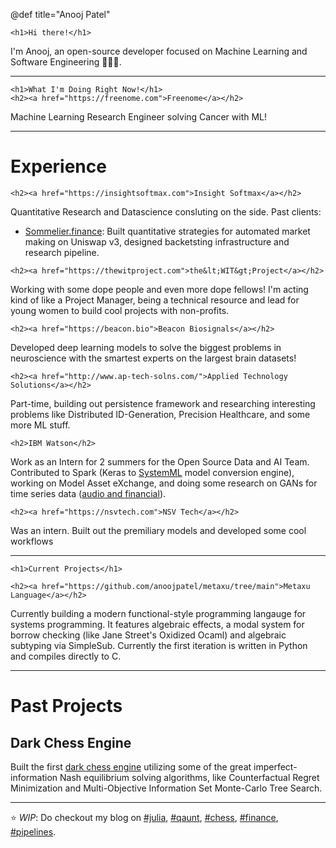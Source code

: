 @def title="Anooj Patel"

~~~
<h1>Hi there!</h1>
~~~

I'm Anooj, an open-source developer focused on Machine Learning and 
Software Engineering 👨🏽‍💻.

---

~~~
<h1>What I'm Doing Right Now!</h1>
<h2><a href="https://freenome.com">Freenome</a></h2>
~~~
Machine Learning Research Engineer solving Cancer with ML!



---


<h1>Experience</h1>

~~~
<h2><a href="https://insightsoftmax.com">Insight Softmax</a></h2>
~~~

Quantitative Research and Datascience consluting on the side. Past clients:
 - [Sommelier.finance](https://sommelier.finance):
    Built quantitative strategies for automated market making on Uniswap v3, designed backetsting infrastructure and research pipeline.

~~~
<h2><a href="https://thewitproject.com">the&lt;WIT&gt;Project</a></h2>
~~~
Working with some dope people and even more dope fellows! I'm acting kind of
like a Project Manager, being a technical resource and lead for
young women to build cool projects with non-profits.

~~~
<h2><a href="https://beacon.bio">Beacon Biosignals</a></h2>
~~~

Developed deep learning models to solve the biggest problems in
neuroscience with the smartest experts on the largest brain datasets!

~~~
<h2><a href="http://www.ap-tech-solns.com/">Applied Technology Solutions</a></h2>
~~~
Part-time, building out persistence framework and researching interesting problems
like Distributed ID-Generation, Precision Healthcare, and some more ML stuff.


~~~
<h2>IBM Watson</h2>
~~~

Work as an Intern for 2 summers for the Open Source Data and AI Team. 
Contributed to Spark (Keras to [SystemML](https://github.com/apache/systemds) model conversion engine),
working on Model Asset eXchange, and doing some research on 
GANs for time series data ([audio and financial](https://github.com/IBM/MAX-Audio-Sample-Generator)).

~~~
<h2><a href="https://nsvtech.com">NSV Tech</a></h2>
~~~
Was an intern. Built out the premiliary models and developed some cool workflows

---

~~~
<h1>Current Projects</h1>

<h2><a href="https://github.com/anoojpatel/metaxu/tree/main">Metaxu Language</a></h2>
~~~
Currently building a modern functional-style programming langauge for systems programming. It features
algebraic effects, a modal system for borrow checking (like Jane Street's Oxidized Ocaml) and algebraic
subtyping via SimpleSub. Currently the first iteration is written in Python and compiles directly to C.


---
<h1>Past Projects</h1>

<h2>Dark Chess Engine</h2>


Built the first [dark chess engine](https://github.com/anoojpatel/ImpCatcher) utilizing some of the 
great imperfect-information Nash equilibrium solving algorithms, like Counterfactual
Regret Minimization and Multi-Objective Information Set Monte-Carlo Tree Search.

---

:star: *WIP*: Do checkout my blog on [#julia](/tag/julia),
[#qaunt](/tag/quant), [#chess](/tag/chess), [#finance](/tag/finance), [#pipelines](/tag/pipline).
